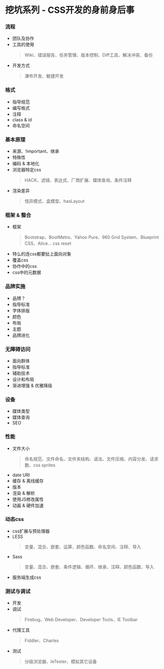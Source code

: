 # 挖坑系列 - CSS开发的身前身后事

### 流程
 * 团队及协作
 * 工具的使用
   > Wiki、错误报告、任务管理、版本控制、Diff工具、解决冲突、备份
 * 开发方式
   > 瀑布开发、敏捷开发

### 格式
 * 指导规范
 * 编写格式
 * 注释
 * class & id
 * 命名空间

### 基本原理
 * 来源、!important、继承
 * 特殊性
 * 编码 & 本地化
 * 浏览器特定css
   > HACK、滤镜、表达式、厂商扩展、媒体查询、条件注释
 * 渲染差异
   > 怪异模式、盒模型、hasLayout

### 框架 & 整合
 * 框架
   > Bootstrap、BootMetro、Yahoo Pure、960 Grid System、Blueprint CSS、Alice...
   > css reset
 * 特么的连css都要扯上面向对象
 * 覆盖css
 * 协作中的css
 * css中的元数据

### 品牌实施
 * 品牌？
 * 指导标准
 * 字体排版
 * 颜色
 * 布局
 * 主题
 * 品牌进化

### 无障碍访问
 * 面向群体
 * 指导标准
 * 辅助技术
 * 设计和布局
 * 渐进增强 & 优雅降级

### 设备
 * 媒体类型
 * 媒体查询
 * SEO

### 性能
 * 文件大小
   > 命名规范、文件命名、文件夹结构、语法、文件压缩、内容分发、请求数、css sprites
 * date URI
 * 缓存 & 离线缓存
 * 版本
 * 渲染 & 解析
 * 使用JS修改属性
 * 动画 & 硬件加速

### 动态css
 * css扩展与预处理器
 * LESS
   > 变量、混合、嵌套、运算、颜色函数、命名空间、注释、导入
 * Sass
   > 变量、混合、嵌套、条件逻辑、循环、继承、注释、颜色函数、导入
 * 服务端生成css

### 测试与调试
 * 开发
 * 调试
   > Firebug、Web Developer、Developer Tools、IE Toolbar
 * 代理工具
   > Fiddler、Charles
 * 测试
   > 分级浏览器、IeTester、模拟其它设备